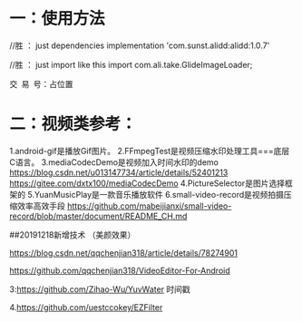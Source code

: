 # 一：使用方法

//胜 ： just dependencies
implementation 'com.sunst.alidd:alidd:1.0.7'

//胜 ： just import like this
import com.ali.take.GlideImageLoader;


交&#8194;易&#8194;号：占位置

# 二：视频类参考：

1.android-gif是播放Gif图片。
2.FFmpegTest是视频压缩水印处理工具===底层C语言。
3.mediaCodecDemo是视频加入时间水印的demo
https://blog.csdn.net/u013147734/article/details/52401213
https://gitee.com/dxtx100/mediaCodecDemo
4.PictureSelector是图片选择框架的
5.YuanMusicPlay是一款音乐播放软件
6.small-video-record是视频拍摄压缩效率高效手段
https://github.com/mabeijianxi/small-video-record/blob/master/document/README_CH.md



##20191218新增技术
（美颜效果）

https://blog.csdn.net/qqchenjian318/article/details/78274901

https://github.com/qqchenjian318/VideoEditor-For-Android


3:https://github.com/Zihao-Wu/YuvWater  时间戳

4.https://github.com/uestccokey/EZFilter
